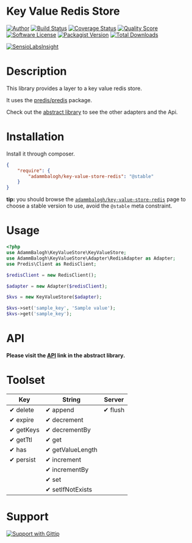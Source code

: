 # Key Value Redis Store

[![Author](http://img.shields.io/badge/author-@adammbalogh-blue.svg?style=flat)](https://twitter.com/adammbalogh)
[![Build Status](https://img.shields.io/travis/adammbalogh/key-value-store-redis/master.svg?style=flat)](https://travis-ci.org/adammbalogh/key-value-store-redis)
[![Coverage Status](https://img.shields.io/coveralls/adammbalogh/key-value-store-redis.svg?style=flat)](https://coveralls.io/r/adammbalogh/key-value-store-redis)
[![Quality Score](https://img.shields.io/scrutinizer/g/adammbalogh/key-value-store-redis.svg?style=flat)](https://scrutinizer-ci.com/g/adammbalogh/key-value-store-redis)
[![Software License](https://img.shields.io/badge/license-MIT-blue.svg?style=flat)](LICENSE)
[![Packagist Version](https://img.shields.io/packagist/v/adammbalogh/key-value-store-redis.svg?style=flat)](https://packagist.org/packages/adammbalogh/key-value-store-redis)
[![Total Downloads](https://img.shields.io/packagist/dt/adammbalogh/key-value-store-redis.svg?style=flat)](https://packagist.org/packages/adammbalogh/key-value-store-redis)

[![SensioLabsInsight](https://insight.sensiolabs.com/projects/f34aa5bf-4787-4929-a4a7-58053f8e63c3/small.png)](https://insight.sensiolabs.com/projects/f34aa5bf-4787-4929-a4a7-58053f8e63c3)

# Description

This library provides a layer to a key value redis store.

It uses the [predis/predis](https://github.com/nrk/predis) package.

Check out the [abstract library](https://github.com/adammbalogh/key-value-store) to see the other adapters and the Api.

# Installation

Install it through composer.

```json
{
    "require": {
        "adammbalogh/key-value-store-redis": "@stable"
    }
}
```

**tip:** you should browse the [`adammbalogh/key-value-store-redis`](https://packagist.org/packages/adammbalogh/key-value-store-redis)
page to choose a stable version to use, avoid the `@stable` meta constraint.

# Usage

```php
<?php
use AdammBalogh\KeyValueStore\KeyValueStore;
use AdammBalogh\KeyValueStore\Adapter\RedisAdapter as Adapter;
use Predis\Client as RedisClient;

$redisClient = new RedisClient();

$adapter = new Adapter($redisClient);

$kvs = new KeyValueStore($adapter);

$kvs->set('sample_key', 'Sample value');
$kvs->get('sample_key');
```

# API

**Please visit the [API](https://github.com/adammbalogh/key-value-store#api) link in the abstract library.**

# Toolset

| Key                 | String              | Server           |
|------------------   |---------------------|------------------|
| ✔ delete            | ✔ append            | ✔ flush          |
| ✔ expire            | ✔ decrement         |                  |
| ✔ getKeys           | ✔ decrementBy       |                  |
| ✔ getTtl            | ✔ get               |                  |
| ✔ has               | ✔ getValueLength    |                  |
| ✔ persist           | ✔ increment         |                  |
|                     | ✔ incrementBy       |                  |
|                     | ✔ set               |                  |
|                     | ✔ setIfNotExists    |                  |

# Support

[![Support with Gittip](http://img.shields.io/gittip/adammbalogh.svg?style=flat)](https://www.gittip.com/adammbalogh/)
